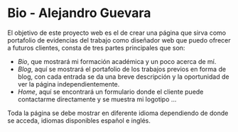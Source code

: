 # Bio - Alejandro Guevara
El objetivo de este proyecto web es el de crear una página que sirva como portafolio de evidencias del trabajo como diseñador web que puedo ofrecer a futuros clientes, consta de tres partes principales que son:
* *Bio*, que mostrará mi formación académica y un poco acerca de mí.
* *Blog*, aquí se mostrará el portafolio de los trabajos previos en forma de blog, con cada entrada se da una breve descripción y la oportunidad de ver la página independientemente.
* *Home*, aquí se encontrará un formulario donde el cliente puede contactarme directamente y se muestra mi logotipo ...

Toda la página se debe mostrar en diferente idioma dependiendo de donde se acceda, idiomas disponibles español e inglés.
